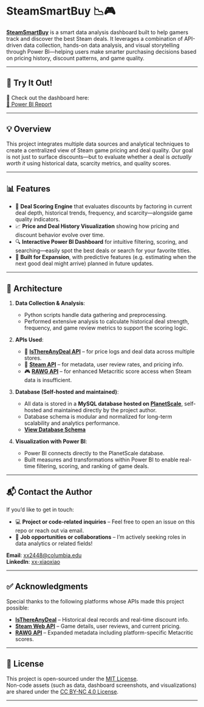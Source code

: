 # SteamSmartBuy 📉🎮

[**SteamSmartBuy**](https://app.powerbi.com/view?r=eyJrIjoiMmJjZDYxYjgtOTNjYS00Y2ZiLTljYmUtYjNmNGVmMjcxODA4IiwidCI6IjE2MDkzNTg2LTFmN2ItNDVhYy1hYTAxLTRjZDRkYzFkNjUwOCIsImMiOjEwfQ%3D%3D) is a smart data analysis dashboard built to help gamers track and discover the best Steam deals. It leverages a combination of API-driven data collection, hands-on data analysis, and visual storytelling through Power BI—helping users make smarter purchasing decisions based on pricing history, discount patterns, and game quality.

---

## 🚀 Try It Out!

🎯 Check out the dashboard here:  
[🔗 Power BI Report](https://app.powerbi.com/view?r=eyJrIjoiMmJjZDYxYjgtOTNjYS00Y2ZiLTljYmUtYjNmNGVmMjcxODA4IiwidCI6IjE2MDkzNTg2LTFmN2ItNDVhYy1hYTAxLTRjZDRkYzFkNjUwOCIsImMiOjEwfQ%3D%3D)

---

## 💡 Overview

This project integrates multiple data sources and analytical techniques to create a centralized view of Steam game pricing and deal quality. Our goal is not just to surface discounts—but to evaluate whether a deal is *actually worth it* using historical data, scarcity metrics, and quality scores.

---

## 📊 Features

- 🧠 **Deal Scoring Engine** that evaluates discounts by factoring in current deal depth, historical trends, frequency, and scarcity—alongside game quality indicators.
- 📈 **Price and Deal History Visualization** showing how pricing and discount behavior evolve over time.
- 🔍 **Interactive Power BI Dashboard** for intuitive filtering, scoring, and searching—easily spot the best deals or search for your favorite titles.
- 🔮 **Built for Expansion**, with predictive features (e.g. estimating when the next good deal might arrive) planned in future updates.

---

## 🔧 Architecture

1. **Data Collection & Analysis**:
   - Python scripts handle data gathering and preprocessing.
   - Performed extensive analysis to calculate historical deal strength, frequency, and game review metrics to support the scoring logic.

2. **APIs Used**:
   - 🛒 [**IsThereAnyDeal API**](https://isthereanydeal.com/) – for price logs and deal data across multiple stores.
   - 🧪 [**Steam API**](https://partner.steamgames.com/doc/webapi) – for metadata, user review rates, and pricing info.
   - 🎮 [**RAWG API**](https://rawg.io/apidocs) – for enhanced Metacritic score access when Steam data is insufficient.

3. **Database (Self-hosted and maintained)**:
   - All data is stored in a **MySQL database hosted on [PlanetScale](https://planetscale.com/)**, self-hosted and maintained directly by the project author.
   - Database schema is modular and normalized for long-term scalability and analytics performance.
   - [**View Database Schema**](./development_notebooks/database_schema.png)

4. **Visualization with Power BI**:
   - Power BI connects directly to the PlanetScale database.
   - Built measures and transformations within Power BI to enable real-time filtering, scoring, and ranking of game deals.

---

## 📬 Contact the Author

If you’d like to get in touch:

- 💻 **Project or code-related inquiries** – Feel free to open an issue on this repo or reach out via email.
- 💼 **Job opportunities or collaborations** – I’m actively seeking roles in data analytics or related fields!

**Email**: [xx2448@columbia.edu](mailto:xx2448@columbia.edu)  
**LinkedIn**: [xx-xiaoxiao](https://www.linkedin.com/in/xx-xiaoxiao/)

---

## ✅ Acknowledgments

Special thanks to the following platforms whose APIs made this project possible:

- **[IsThereAnyDeal](https://isthereanydeal.com/)** – Historical deal records and real-time discount info.
- **[Steam Web API](https://partner.steamgames.com/doc/webapi)** – Game details, user reviews, and current pricing.
- **[RAWG API](https://rawg.io/apidocs)** – Expanded metadata including platform-specific Metacritic scores.

---

## 📄 License

This project is open-sourced under the [MIT License](LICENSE).  
Non-code assets (such as data, dashboard screenshots, and visualizations) are shared under the [CC BY-NC 4.0 License](https://creativecommons.org/licenses/by-nc/4.0/).

---